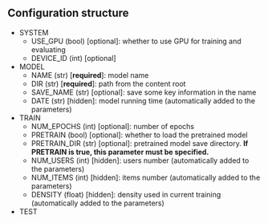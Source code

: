 ## Configuration structure

- SYSTEM
    - USE_GPU (bool) [optional]: whether to use GPU for training and evaluating
    - DEVICE_ID (int) [optional]
- MODEL
    - NAME (str) [**required**]: model name
    - DIR (str) [**required**]: path from the content root
    - SAVE_NAME (str) [optional]: save some key information in the name
    - DATE (str) [hidden]: model running time (automatically added to the parameters)
- TRAIN
    - NUM_EPOCHS (int) [optional]: number of epochs
    - PRETRAIN (bool) [optional]: whether to load the pretrained model
    - PRETRAIN_DIR (str) [optional]: pretrained model save directory. **If PRETRAIN is true, this parameter must be specified.**
    - NUM_USERS (int) [hidden]: users number (automatically added to the parameters)
    - NUM_ITEMS (int) [hidden]: items number (automatically added to the parameters)
    - DENSITY (float) [hidden]: density used in current training (automatically added to the parameters)
- TEST
